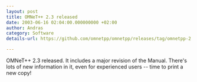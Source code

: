 ```yaml
---
layout: post
title: OMNeT++ 2.3 released
date: 2003-06-16 02:04:00.000000000 +02:00
author: Andras
category: Software
details-url: https://github.com/omnetpp/omnetpp/releases/tag/omnetpp-2.3

---
```

OMNeT++ 2.3 released. It includes a major revision of the Manual. There's lots
of new information in it, even for experienced users -- time to print a new
copy!
